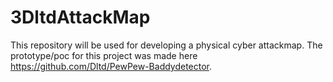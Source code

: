 # 3DltdAttackMap
This repository will be used for developing a physical cyber attackmap.
The prototype/poc for this project was made here <https://github.com/Dltd/PewPew-Baddydetector>.

